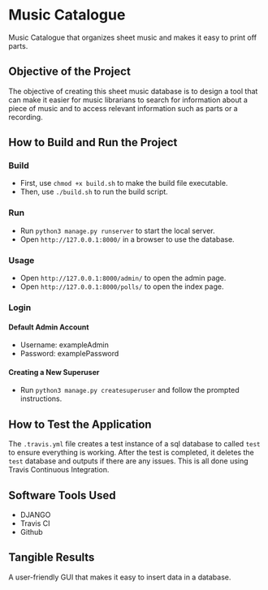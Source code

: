# Music Catalogue

Music Catalogue that organizes sheet music and makes it easy to print off parts.

## Objective of the Project

The objective of creating this sheet music database is to design a tool that can
make it easier for music librarians to search for information about a piece of
music and to access relevant information such as parts or a recording.

## How to Build and Run the Project

### Build

- First, use `chmod +x build.sh` to make the build file executable.
- Then, use `./build.sh` to run the build script.

### Run

- Run `python3 manage.py runserver` to start the local server.
- Open `http://127.0.0.1:8000/` in a browser to use the database.

### Usage

- Open `http://127.0.0.1:8000/admin/` to open the admin page.
- Open `http://127.0.0.1:8000/polls/` to open the index page.

### Login

#### Default Admin Account

- Username: exampleAdmin
- Password: examplePassword

#### Creating a New Superuser

- Run `python3 manage.py createsuperuser` and follow the prompted instructions.

## How to Test the Application

The `.travis.yml` file creates a test instance of a sql database to called `test`
to ensure everything is working. After the test is completed, it deletes the `test`
database and outputs if there are any issues. This is all done using Travis
Continuous Integration.

## Software Tools Used

- DJANGO
- Travis CI
- Github

## Tangible Results

A user-friendly GUI that makes it easy to insert data in a database.
